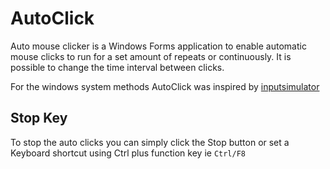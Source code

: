 # AutoClick
Auto mouse clicker is a Windows Forms application to enable automatic mouse clicks to run for a set amount of repeats or continuously. It is possible to change the time interval between clicks.

For the windows system methods AutoClick was inspired by [inputsimulator](https://github.com/michaelnoonan/inputsimulator)

## Stop Key
To stop the auto clicks you can simply click the Stop button or set a Keyboard shortcut using Ctrl plus function key ie `Ctrl/F8`



